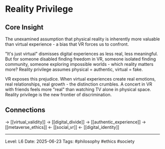 # Reality Privilege

## Core Insight
The unexamined assumption that physical reality is inherently more valuable than virtual experience - a bias that VR forces us to confront.

"It's just virtual" dismisses digital experiences as less real, less meaningful. But for someone disabled finding freedom in VR, someone isolated finding community, someone exploring impossible worlds - which reality matters more? Reality privilege assumes physical = authentic, virtual = fake.

VR exposes this prejudice. When virtual experiences create real emotions, real relationships, real growth - the distinction crumbles. A concert in VR with friends feels more "real" than watching TV alone in physical space. Reality privilege is the new frontier of discrimination.

## Connections
→ [[virtual_validity]]
→ [[digital_divide]]
→ [[authentic_experience]]
→ [[metaverse_ethics]]
← [[social_vr]]
← [[digital_identity]]

---
Level: L6
Date: 2025-06-23
Tags: #philosophy #ethics #society